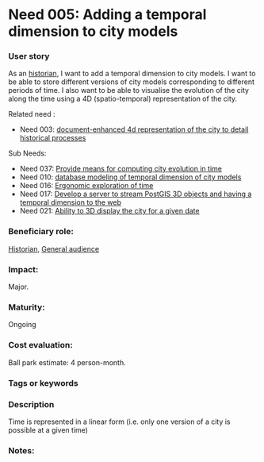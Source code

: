 # Need 005: Adding a temporal dimension to city models

### User story
As an [historian](Roles.md#city-knowledgeable-person), I want to add a temporal dimension to city models. I want to be able to store different versions of city models corresponding to different periods of time. I also want to be able to visualise the evolution of the city along the time using a 4D (spatio-temporal) representation of the city.

Related need :
* Need 003: [document-enhanced 4d representation of the city to detail historical processes](Need003.md)

Sub Needs:

  * Need 037: [Provide means for computing city evolution in time](Need037.md)
  * Need 010: [database modeling of temporal dimension of city models](Need010.md)
  * Need 016: [Ergonomic exploration of time](Need016.md)
  * Need 017: [Develop a server to stream PostGIS 3D objects and having a temporal dimension to the web](Need017.md)
  * Need 021: [Ability to 3D display the city for a given date](Need021.md)

### Beneficiary role:
[Historian](Roles.md#city-knowledgeable-person), [General audience](Roles.md#general-audience)

### Impact: 
Major.

### Maturity:
Ongoing

### Cost evaluation:
Ball park estimate: 4 person-month. 

### Tags or keywords

### Description
  
Time is represented in a linear form (i.e. only one version of a city is possible at a given time)
  
### Notes:

